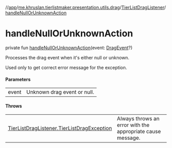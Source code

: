 //[app](../../../index.md)/[me.khruslan.tierlistmaker.presentation.utils.drag](../index.md)/[TierListDragListener](index.md)/[handleNullOrUnknownAction](handle-null-or-unknown-action.md)

# handleNullOrUnknownAction

private fun [handleNullOrUnknownAction](handle-null-or-unknown-action.md)(event: [DragEvent](https://developer.android.com/reference/kotlin/android/view/DragEvent.html)?)

Processes the drag event when it's either null or unknown.

Used only to get correct error message for the exception.

#### Parameters

| | |
|---|---|
| event | Unknown drag event or null. |

#### Throws

| | |
|---|---|
| [TierListDragListener.TierListDragException](-tier-list-drag-exception/index.md) | Always throws an error with the appropriate cause message. |
